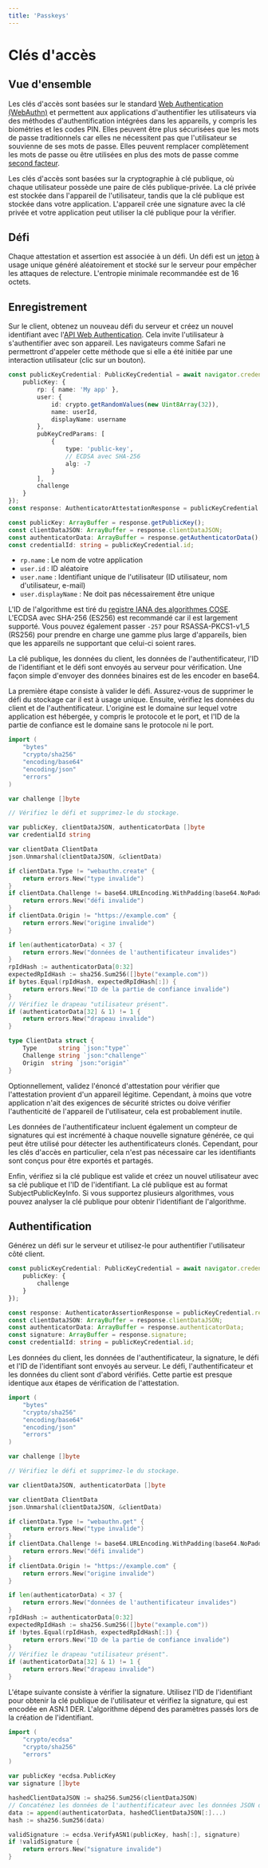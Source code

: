 ```yaml
---
title: 'Passkeys'
---
```


# Clés d'accès

## Vue d'ensemble

Les clés d'accès sont basées sur le standard [Web Authentication (WebAuthn)](https://www.w3.org/TR/webauthn-2/) et permettent aux applications d'authentifier les utilisateurs via des méthodes d'authentification intégrées dans les appareils, y compris les biométries et les codes PIN. Elles peuvent être plus sécurisées que les mots de passe traditionnels car elles ne nécessitent pas que l'utilisateur se souvienne de ses mots de passe. Elles peuvent remplacer complètement les mots de passe ou être utilisées en plus des mots de passe comme [second facteur](/content/mfa).

Les clés d'accès sont basées sur la cryptographie à clé publique, où chaque utilisateur possède une paire de clés publique-privée. La clé privée est stockée dans l'appareil de l'utilisateur, tandis que la clé publique est stockée dans votre application. L'appareil crée une signature avec la clé privée et votre application peut utiliser la clé publique pour la vérifier.

## Défi

Chaque attestation et assertion est associée à un défi. Un défi est un [jeton](/content/server-side-tokens) à usage unique généré aléatoirement et stocké sur le serveur pour empêcher les attaques de relecture. L'entropie minimale recommandée est de 16 octets.

## Enregistrement

Sur le client, obtenez un nouveau défi du serveur et créez un nouvel identifiant avec l'[API Web Authentication](https://developer.mozilla.org/fr/docs/Web/API/Web_Authentication_API). Cela invite l'utilisateur à s'authentifier avec son appareil. Les navigateurs comme Safari ne permettront d'appeler cette méthode que si elle a été initiée par une interaction utilisateur (clic sur un bouton).

```typescript
const publicKeyCredential: PublicKeyCredential = await navigator.credentials.create({
	publicKey: {
		rp: { name: 'My app' },
		user: {
			id: crypto.getRandomValues(new Uint8Array(32)),
			name: userId,
			displayName: username
		},
		pubKeyCredParams: [
			{
				type: 'public-key',
				// ECDSA avec SHA-256
				alg: -7
			}
		],
		challenge
	}
});
const response: AuthenticatorAttestationResponse = publicKeyCredential.response;

const publicKey: ArrayBuffer = response.getPublicKey();
const clientDataJSON: ArrayBuffer = response.clientDataJSON;
const authenticatorData: ArrayBuffer = response.getAuthenticatorData();
const credentialId: string = publicKeyCredential.id;
```

- `rp.name` : Le nom de votre application
- `user.id` : ID aléatoire
- `user.name` : Identifiant unique de l'utilisateur (ID utilisateur, nom d'utilisateur, e-mail)
- `user.displayName` : Ne doit pas nécessairement être unique

L'ID de l'algorithme est tiré du [registre IANA des algorithmes COSE](https://www.iana.org/assignments/cose/cose.xhtml). L'ECDSA avec SHA-256 (ES256) est recommandé car il est largement supporté. Vous pouvez également passer `-257` pour RSASSA-PKCS1-v1_5 (RS256) pour prendre en charge une gamme plus large d'appareils, bien que les appareils ne supportant que celui-ci soient rares.

La clé publique, les données du client, les données de l'authentificateur, l'ID de l'identifiant et le défi sont envoyés au serveur pour vérification. Une façon simple d'envoyer des données binaires est de les encoder en base64.

La première étape consiste à valider le défi. Assurez-vous de supprimer le défi du stockage car il est à usage unique. Ensuite, vérifiez les données du client et de l'authentificateur. L'origine est le domaine sur lequel votre application est hébergée, y compris le protocole et le port, et l'ID de la partie de confiance est le domaine sans le protocole ni le port.

```go
import (
	"bytes"
	"crypto/sha256"
	"encoding/base64"
	"encoding/json"
	"errors"
)

var challenge []byte

// Vérifiez le défi et supprimez-le du stockage.

var publicKey, clientDataJSON, authenticatorData []byte
var credentialId string

var clientData ClientData
json.Unmarshal(clientDataJSON, &clientData)

if clientData.Type != "webauthn.create" {
	return errors.New("type invalide")
}
if clientData.Challenge != base64.URLEncoding.WithPadding(base64.NoPadding).EncodeToString(challenge) {
	return errors.New("défi invalide")
}
if clientData.Origin != "https://example.com" {
	return errors.New("origine invalide")
}

if len(authenticatorData) < 37 {
	return errors.New("données de l'authentificateur invalides")
}
rpIdHash := authenticatorData[0:32]
expectedRpIdHash := sha256.Sum256([]byte("example.com"))
if bytes.Equal(rpIdHash, expectedRpIdHash[:]) {
	return errors.New("ID de la partie de confiance invalide")
}
// Vérifiez le drapeau "utilisateur présent".
if (authenticatorData[32] & 1) != 1 {
	return errors.New("drapeau invalide")
}

type ClientData struct {
	Type	  string `json:"type"`
	Challenge string `json:"challenge"`
	Origin	string `json:"origin"`
}
```

Optionnellement, validez l'énoncé d'attestation pour vérifier que l'attestation provient d'un appareil légitime. Cependant, à moins que votre application n'ait des exigences de sécurité strictes ou doive vérifier l'authenticité de l'appareil de l'utilisateur, cela est probablement inutile.

Les données de l'authentificateur incluent également un compteur de signatures qui est incrémenté à chaque nouvelle signature générée, ce qui peut être utilisé pour détecter les authentificateurs clonés. Cependant, pour les clés d'accès en particulier, cela n'est pas nécessaire car les identifiants sont conçus pour être exportés et partagés.

Enfin, vérifiez si la clé publique est valide et créez un nouvel utilisateur avec sa clé publique et l'ID de l'identifiant. La clé publique est au format SubjectPublicKeyInfo. Si vous supportez plusieurs algorithmes, vous pouvez analyser la clé publique pour obtenir l'identifiant de l'algorithme.

## Authentification

Générez un défi sur le serveur et utilisez-le pour authentifier l'utilisateur côté client.

```typescript
const publicKeyCredential: PublicKeyCredential = await navigator.credentials.get({
	publicKey: {
		challenge
	}
});

const response: AuthenticatorAssertionResponse = publicKeyCredential.response;
const clientDataJSON: ArrayBuffer = response.clientDataJSON;
const authenticatorData: ArrayBuffer = response.authenticatorData;
const signature: ArrayBuffer = response.signature;
const credentialId: string = publicKeyCredential.id;
```

Les données du client, les données de l'authentificateur, la signature, le défi et l'ID de l'identifiant sont envoyés au serveur. Le défi, l'authentificateur et les données du client sont d'abord vérifiés. Cette partie est presque identique aux étapes de vérification de l'attestation.

```go
import (
	"bytes"
	"crypto/sha256"
	"encoding/base64"
	"encoding/json"
	"errors"
)

var challenge []byte

// Vérifiez le défi et supprimez-le du stockage.

var clientDataJSON, authenticatorData []byte

var clientData ClientData
json.Unmarshal(clientDataJSON, &clientData)

if clientData.Type != "webauthn.get" {
	return errors.New("type invalide")
}
if clientData.Challenge != base64.URLEncoding.WithPadding(base64.NoPadding).EncodeToString(challenge) {
	return errors.New("défi invalide")
}
if clientData.Origin != "https://example.com" {
	return errors.New("origine invalide")
}

if len(authenticatorData) < 37 {
	return errors.New("données de l'authentificateur invalides")
}
rpIdHash := authenticatorData[0:32]
expectedRpIdHash := sha256.Sum256([]byte("example.com"))
if !bytes.Equal(rpIdHash, expectedRpIdHash[:]) {
	return errors.New("ID de la partie de confiance invalide")
}
// Vérifiez le drapeau "utilisateur présent".
if (authenticatorData[32] & 1) != 1 {
	return errors.New("drapeau invalide")
}
```

L'étape suivante consiste à vérifier la signature. Utilisez l'ID de l'identifiant pour obtenir la clé publique de l'utilisateur et vérifiez la signature, qui est encodée en ASN.1 DER. L'algorithme dépend des paramètres passés lors de la création de l'identifiant.

```go
import (
	"crypto/ecdsa"
	"crypto/sha256"
	"errors"
)

var publicKey *ecdsa.PublicKey
var signature []byte

hashedClientDataJSON := sha256.Sum256(clientDataJSON)
// Concaténez les données de l'authentificateur avec les données JSON du client hachées.
data := append(authenticatorData, hashedClientDataJSON[:]...)
hash := sha256.Sum256(data)

validSignature := ecdsa.VerifyASN1(publicKey, hash[:], signature)
if !validSignature {
	return errors.New("signature invalide")
}
```
